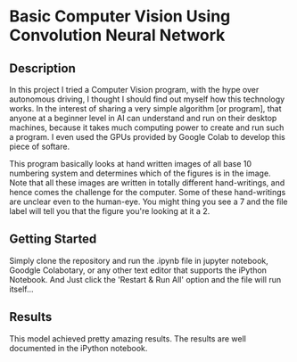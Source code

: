 # **Basic Computer Vision Using Convolution Neural Network**

## **Description**
In this project I tried a Computer Vision program, with the 
hype over autonomous driving, I thought I should find out myself
how this technology works. In the interest of sharing a very simple
algorithm [or program], that anyone at a beginner level in AI can understand
and run on their desktop machines, because it takes much computing power
to create and run such a program. I even used the GPUs provided by Google Colab
to develop this piece of softare.

This program basically looks at hand written images of all base 10 numbering
system and determines which of the figures is in the image. Note that 
all these images are written in totally different hand-writings, and
hence comes the challenge for the computer. Some of these hand-writings
are unclear even to the human-eye. You might thing you see a 7 and the 
file label will tell you that the figure you're looking at it a 2.

## **Getting Started**

Simply clone the repository and run the .ipynb file in jupyter
notebook, Goodgle Colabotary, or any other text editor that 
supports the iPython Notebook. And Just click the 'Restart & Run All'
option and the file will run itself...

## **Results**

This model achieved pretty amazing results. The results are well 
documented in the iPython notebook.
	